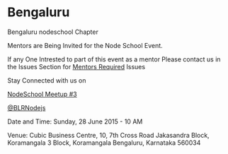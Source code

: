 Bengaluru
=========

Bengaluru nodeschool Chapter

Mentors are Being Invited for the Node School Event.


If any One Intrested to part of this event as a mentor Please contact us in the Issues Section for <a href="https://github.com/nodeschool/bangalore/issues/4">Mentors Required</a>  Issues

Stay Connected with us on

<a href="http://www.meetup.com/Bengaluru-Nodeschool-Event/" target="_blank">NodeSchool Meetup #3 </a>

<a href="https://twitter.com/BLRNodejs" target="_blank">@BLRNodejs</a>

Date and Time: Sunday, 28 June 2015 - 10 AM

Venue: Cubic Business Centre, 10, 7th Cross Road
Jakasandra Block, Koramangala 3 Block, Koramangala
Bengaluru, Karnataka 560034
